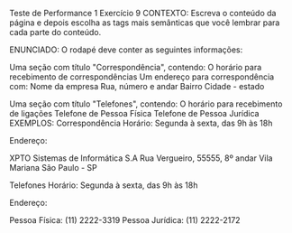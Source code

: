 Teste de Performance 1
Exercício 9
CONTEXTO:
Escreva o conteúdo da página e depois escolha as tags mais semânticas que você lembrar para cada parte do conteúdo.

ENUNCIADO:
O rodapé deve conter as seguintes informações:

Uma seção com título "Correspondência", contendo:
O horário para recebimento de correspondências
Um endereço para correspondência com:
Nome da empresa
Rua, número e andar
Bairro
Cidade - estado


Uma seção com título "Telefones", contendo:
O horário para recebimento de ligações
Telefone de Pessoa Física
Telefone de Pessoa Jurídica
EXEMPLOS:
Correspondência
Horário: Segunda à sexta, das 9h às 18h

Endereço:

XPTO Sistemas de Informática S.A
Rua Vergueiro, 55555, 8º andar
Vila Mariana
São Paulo - SP

Telefones
Horário: Segunda à sexta, das 9h às 18h

Endereço:

Pessoa Física: (11) 2222-3319
Pessoa Jurídica: (11) 2222-2172